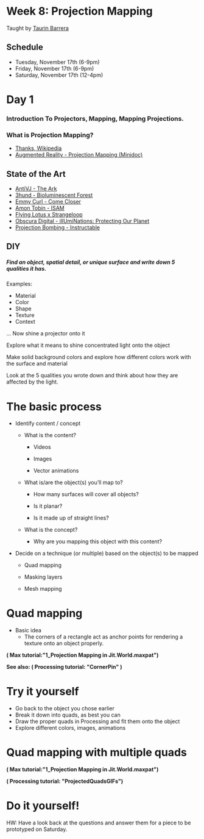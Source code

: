 # Week 8: Projection Mapping
Taught by [Taurin Barrera](http://www.taurinbarrera.com)

## Schedule
* Tuesday, November 17th (6-9pm) 
* Friday, November 17th (6-9pm)
* Saturday, November 17th (12-4pm)

# Day 1
### Introduction To Projectors, Mapping, Mapping Projections.

### What is Projection Mapping?
* [Thanks, Wikipedia](https://en.wikipedia.org/wiki/Projection_mapping)
* [Augmented Reality - Projection Mapping (Minidoc)](https://vimeo.com/43385747) 

## State of the Art

* [AntiVJ - The Ark](https://vimeo.com/85212054)
* [3hund - Bioluminescent Forest](http://www.bioluminescent-forest.com/film/)
* [Emmy Curl - Come Closer](https://vimeo.com/113000956)
* [Amon Tobin - ISAM](http://www.derivative.ca/Events/2011/AmonTobinVSquared/)
* [Flying Lotus x Strangeloop](https://vimeo.com/52415848)
* [Obscura Digital - illUmiNations: Protecting Our Planet](http://obscuradigital.com/work/climate_summit_2014/)
* [Projection Bombing - Instructable](http://www.instructables.com/id/PROJECTION-BOMBING/)

## DIY
##### Find an object, spatial detail, or unique surface and write down 5 qualities it has.

Examples:
* Material
* Color
* Shape
* Texture
* Context

…
Now shine a projector onto it

Explore what it means to shine concentrated light onto the object

Make solid background colors and explore how different colors work with the surface and material

Look at the 5 qualities you wrote down and think about how they are affected by the light.

# The basic process

* Identify content / concept

    * What is the content?

        * Videos

        * Images

        * Vector animations

    * What is/are the object(s) you’ll map to?

        * How many surfaces will cover all objects?

        * Is it planar?

        * Is it made up of straight lines?

    * What is the concept?

        * Why are you mapping this object with this content?

* Decide on a technique (or multiple) based on the object(s) to be mapped

    * Quad mapping

    * Masking layers

    * Mesh mapping

# Quad mapping

* Basic idea
    * The corners of a rectangle act as anchor points for rendering a texture onto an object properly. 

**( Max tutorial:"1_Projection Mapping in Jit.World.maxpat")**

**See also: ( Processing tutorial: "CornerPin" )**

# Try it yourself
* Go back to the object you chose earlier
* Break it down into quads, as best you can
* Draw the proper quads in Processing and fit them onto the object
* Explore different colors, images, animations

# Quad mapping with multiple quads
**( Max tutorial:"1_Projection Mapping in Jit.World.maxpat")**

**( Processing tutorial: "ProjectedQuadsGIFs")**

# Do it yourself!

HW: Have a look back at the questions and answer them for a piece to be prototyped on Saturday. 




